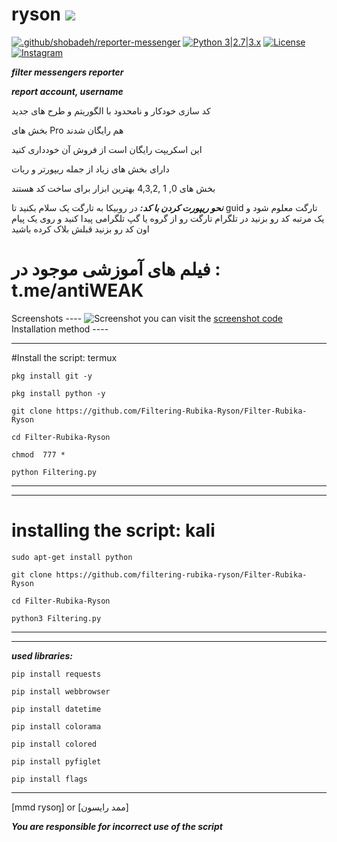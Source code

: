 # ryson ![](https://i.imgur.com/fe85aVR.png)

[![.github/shobadeh/reporter-messenger](https://github.com/filtering-rubika-ryson/Filter-Rubika-Ryson)](https://github.com/shobadeh/report-user) [![Python 3|2.7|3.x](https://img.shields.io/badge/python-3|3.0|3.x-yellow.svg)](https://www.python.org/) [![License](https://img.shields.io/badge/license-GPLv2-red.svg)](https://raw.githubusercontent.com/filtering-rubika-ryson/reporter-rubika) [![Instagram](https://img.shields.io/badge/Instagram-@hazrat_ryson.sav)](https://Instagram.com/hazrat_ryson)

___filter messengers reporter___

***report account, username***

 کد سازی خودکار و نامحدود با الگوریتم و طرح های جدید 

 بخش های Pro هم رایگان شدند

 این اسکریپت رایگان است از فروش آن خودداری کنید

 دارای بخش های زیاد از جمله ریپورتر و ربات

 بخش های 0, 1 ,4,3,2  بهترین ابزار برای ساخت کد هستند


***نحو ریپورت کردن با کد:***
 در روبیکا به تارگت یک سلام بکنید تا guid تارگت معلوم شود و یک مرتبه کد رو بزنید
 در تلگرام تارگت رو از گروه یا گپ تلگرامی پیدا کنید و روی یک پیام اون کد رو بزنید قبلش بلاک کرده باشید

# فیلم های آموزشی موجود در : t.me/antiWEAK

Screenshots ---- ![Screenshot](https://raw.githubusercontent.com/FILTERING-RUBIKA-RYSON/Filter-Rubika-Ryson/main/Screenshot.png) you can visit the [screenshot code](https://raw.githubusercontent.com/FILTERING-RUBIKA-RYSON/Filter-Rubika-Ryson/main/Screenshots.jpg) Installation method ----
___________________
#Install the script: termux

`pkg install git -y`

`pkg install python -y`

`git clone https://github.com/Filtering-Rubika-Ryson/Filter-Rubika-Ryson`

`cd Filter-Rubika-Ryson`

`chmod  777 *`

`python Filtering.py`
___________________
___________________
# installing the script: kali

`sudo apt-get install python`

`git clone https://github.com/filtering-rubika-ryson/Filter-Rubika-Ryson`

`cd Filter-Rubika-Ryson`

`python3 Filtering.py`
_____________________
_____________________

***used libraries:***

`pip install requests`

`pip install webbrowser`

`pip install datetime`

`pip install colorama`

`pip install colored`

`pip install pyfiglet`

`pip install flags`
_____________________




[mmd rysoŋ] or [ممد رایسون]

___You are responsible for incorrect use of the script___

